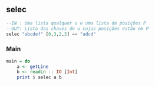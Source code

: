 ## selec
[](solver.hs)
```hs
--IN : Uma lista qualquer u e uma lista de posições P
--OUT: Lista das chaves de u cujas posições estão em P
selec "abcdef" [0,3,2,3] == "adcd"
```


<!--MAIN_BEGIN-->
### Main
```hs
main = do
    a <- getLine
    b <- readLn :: IO [Int]
    print $ selec a b

```
<!--MAIN_END-->
